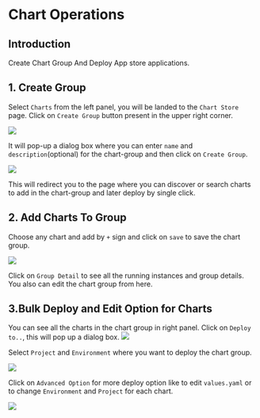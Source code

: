 # Chart Operations 

## Introduction

Create Chart Group And Deploy App store applications.


## 1. Create Group 

Select `Charts` from the left panel, you will be landed to the `Chart Store` page. 
Click on `Create Group` button present in the upper right corner.

![](https://devtron-public-asset.s3.us-east-2.amazonaws.com/images/deploy-chart/chart-group/chart-group-1.jpg)

It will pop-up a dialog box where you can enter `name` and `description`(optional) for the chart-group and then click on `Create Group`.

![](https://devtron-public-asset.s3.us-east-2.amazonaws.com/images/deploy-chart/chart-group/chart-group-2.jpg)

This will redirect you to the page where you can discover or search charts to add in the chart-group and later deploy by single click.

## 2. Add Charts To Group 

Choose any chart and add by `+` sign and click on `save` to save the chart group.

![](https://devtron-public-asset.s3.us-east-2.amazonaws.com/images/deploy-chart/chart-group/chart-group-3.jpg)

Click on `Group Detail` to see all the running instances and group details. You also can edit the chart group from here.

## 3.Bulk Deploy and Edit Option for Charts

You can see all the charts in the chart group in right panel. Click on `Deploy to..`, this will pop up a dialog box.
![](https://devtron-public-asset.s3.us-east-2.amazonaws.com/images/deploy-chart/chart-group/chart-group-4.jpg)

Select `Project` and `Environment` where you want to deploy the chart group.

![](https://devtron-public-asset.s3.us-east-2.amazonaws.com/images/deploy-chart/chart-group/chart-group-5.jpg)

Click on `Advanced Option` for more deploy option like to edit `values.yaml` or to change `Environment` and `Project` for each chart.

![](https://devtron-public-asset.s3.us-east-2.amazonaws.com/images/deploy-chart/chart-group/chart-group-6.jpg)


